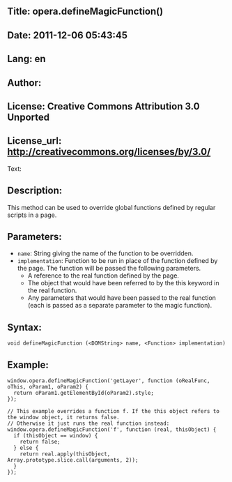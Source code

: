 Title: opera.defineMagicFunction()
----
Date: 2011-12-06 05:43:45
----
Lang: en
----
Author: 
----
License: Creative Commons Attribution 3.0 Unported
----
License_url: http://creativecommons.org/licenses/by/3.0/
----
Text:

<h2>Description:</h2>

<p>This method can be used to override global functions defined by regular scripts in a page.</p>

<h2>Parameters:</h2>

<p>
    <ul>
        <li><code>name</code>: String giving the name of the function to be overridden.</li>
        <li><code>implementation</code>: Function to be run in place of the function defined by the page. The function will be passed the following parameters.
            <ul>
                <li>A reference to the real function defined by the page.</li>
                <li>The object that would have been referred to by the this keyword in the real function.</li>
                <li>Any parameters that would have been passed to the real function (each is passed as a separate parameter to the magic function).</li>
            </ul>
        </li>
    </ul>
</p>

<h2>Syntax:</h2>

<p><code>void defineMagicFunction (&lt;DOMString&gt; name, &lt;Function&gt; implementation)</code></p>

<h2>Example:</h2>

<pre><code>window.opera.defineMagicFunction(&#39;getLayer&#39;, function (oRealFunc, oThis, oParam1, oParam2) {
  return oParam1.getElementById(oParam2).style;
});

// This example overrides a function f. If the this object refers to the window object, it returns false.
// Otherwise it just runs the real function instead:
window.opera.defineMagicFunction(&#39;f&#39;, function (real, thisObject) {
  if (thisObject == window) {
    return false;
  } else {
    return real.apply(thisObject, Array.prototype.slice.call(arguments, 2));
  }
});</code></pre>



